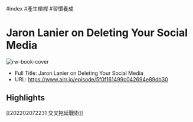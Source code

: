 #index #產生槓桿 #習慣養成 
# Jaron Lanier on Deleting Your Social Media

![rw-book-cover](https://d3t3ozftmdmh3i.cloudfront.net/production/podcast_uploaded_nologo/840038/840038-1534257066408-58bdfc3fc5294.jpg)

- Full Title: Jaron Lanier on Deleting Your Social Media
- URL: https://www.airr.io/episode/5f0f161499c042694e89db30

## Highlights

[[202202072231 交叉拖延戰術]]